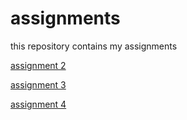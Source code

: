 # assignments
this repository contains my assignments

[assignment 2](https://github.com/IvoWillemse/assignments/blob/master/assignment2.ipynb)

[assignment 3](https://github.com/IvoWillemse/assignments/blob/master/assignment3.ipynb)

[assignment 4](https://github.com/IvoWillemse/assignments/blob/master/assignment4.ipynb)

